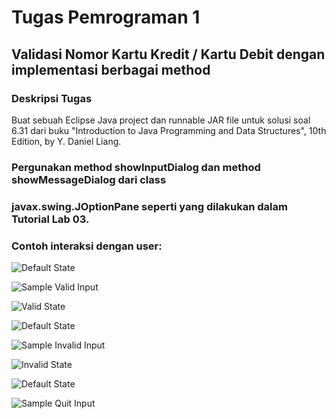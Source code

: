# Tugas Pemrograman 1

## Validasi Nomor Kartu Kredit / Kartu Debit dengan implementasi berbagai method

### Deskripsi Tugas

Buat sebuah Eclipse Java project dan runnable JAR file untuk solusi soal 6.31 dari buku "Introduction to Java
Programming and Data Structures", 10th Edition, by Y. Daniel Liang.

### Pergunakan method showInputDialog dan method showMessageDialog dari class

### javax.swing.JOptionPane seperti yang dilakukan dalam Tutorial Lab 03.

### Contoh interaksi dengan user:

![Default State](https://github.com/MDzkM/images/blob/master/DDP2_TP_01_state_default.png)

![Sample Valid Input](https://github.com/MDzkM/images/blob/master/DDP2_TP_01_sample_input_valid.png)

![Valid State](https://github.com/MDzkM/images/blob/master/DDP2_TP_01_state_valid.png)

![Default State](https://github.com/MDzkM/images/blob/master/DDP2_TP_01_state_default.png)

![Sample Invalid Input](https://github.com/MDzkM/images/blob/master/DDP2_TP_01_sample_input_invalid.png)

![Invalid State](https://github.com/MDzkM/images/blob/master/DDP2_TP_01_state_invalid.png)

![Default State](https://github.com/MDzkM/images/blob/master/DDP2_TP_01_state_default.png)

![Sample Quit Input](https://github.com/MDzkM/images/blob/master/DDP2_TP_01_sample_input_quit.png)